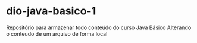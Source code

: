 # dio-java-basico-1
Repositório para armazenar todo conteúdo do curso Java Básico 
Alterando o conteudo de um arquivo de forma local

